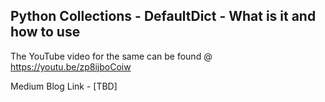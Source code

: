 ## Python Collections - DefaultDict - What is it and how to use

The YouTube video for the same can be found @ https://youtu.be/zp8ijboCoiw

Medium Blog Link - [TBD]
